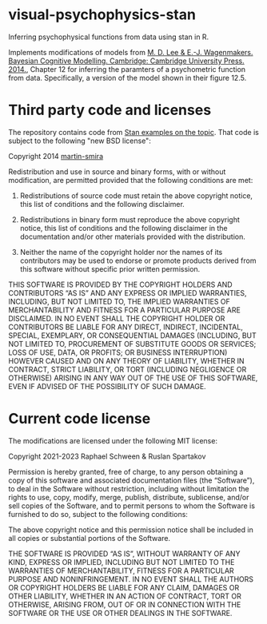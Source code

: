 # visual-psychophysics-stan
Inferring psychophysical functions from data using stan in R.

Implements modifications of models from [M. D. Lee & E.-J. Wagenmakers. Bayesian Cognitive Modelling. Cambridge: Cambridge University Press. 2014.](https://bayesmodels.com/), 
Chapter 12 for inferring the paramters of a psychometric function from data. Specifically, a version of the model shown in their figure 12.5. 


# Third party code and licenses
The repository contains code from [Stan examples on the topic](https://github.com/stan-dev/example-models/tree/master/Bayesian_Cognitive_Modeling/CaseStudies/PsychophysicalFunctions). 
That code is subject to the following "new BSD license": 

Copyright 2014 [martin-smira](https://github.com/martin-smira)

Redistribution and use in source and binary forms, with or without modification, are permitted provided that the following conditions are met:

1. Redistributions of source code must retain the above copyright notice, this list of conditions and the following disclaimer.

2. Redistributions in binary form must reproduce the above copyright notice, this list of conditions and the following disclaimer in the documentation and/or other materials provided with the distribution.

3. Neither the name of the copyright holder nor the names of its contributors may be used to endorse or promote products derived from this software without specific prior written permission.

THIS SOFTWARE IS PROVIDED BY THE COPYRIGHT HOLDERS AND CONTRIBUTORS “AS IS” AND ANY EXPRESS OR IMPLIED WARRANTIES, INCLUDING, BUT NOT LIMITED TO, THE IMPLIED WARRANTIES OF MERCHANTABILITY AND FITNESS FOR A PARTICULAR PURPOSE ARE DISCLAIMED. IN NO EVENT SHALL THE COPYRIGHT HOLDER OR CONTRIBUTORS BE LIABLE FOR ANY DIRECT, INDIRECT, INCIDENTAL, SPECIAL, EXEMPLARY, OR CONSEQUENTIAL DAMAGES (INCLUDING, BUT NOT LIMITED TO, PROCUREMENT OF SUBSTITUTE GOODS OR SERVICES; LOSS OF USE, DATA, OR PROFITS; OR BUSINESS INTERRUPTION) HOWEVER CAUSED AND ON ANY THEORY OF LIABILITY, WHETHER IN CONTRACT, STRICT LIABILITY, OR TORT (INCLUDING NEGLIGENCE OR OTHERWISE) ARISING IN ANY WAY OUT OF THE USE OF THIS SOFTWARE, EVEN IF ADVISED OF THE POSSIBILITY OF SUCH DAMAGE.

# Current code license
The modifications are licensed under the following MIT license: 

Copyright 2021-2023 Raphael Schween & Ruslan Spartakov

Permission is hereby granted, free of charge, to any person obtaining a copy of this software and associated documentation files (the “Software”), to deal in the Software without restriction, including without limitation the rights to use, copy, modify, merge, publish, distribute, sublicense, and/or sell copies of the Software, and to permit persons to whom the Software is furnished to do so, subject to the following conditions:

The above copyright notice and this permission notice shall be included in all copies or substantial portions of the Software.

THE SOFTWARE IS PROVIDED “AS IS”, WITHOUT WARRANTY OF ANY KIND, EXPRESS OR IMPLIED, INCLUDING BUT NOT LIMITED TO THE WARRANTIES OF MERCHANTABILITY, FITNESS FOR A PARTICULAR PURPOSE AND NONINFRINGEMENT. IN NO EVENT SHALL THE AUTHORS OR COPYRIGHT HOLDERS BE LIABLE FOR ANY CLAIM, DAMAGES OR OTHER LIABILITY, WHETHER IN AN ACTION OF CONTRACT, TORT OR OTHERWISE, ARISING FROM, OUT OF OR IN CONNECTION WITH THE SOFTWARE OR THE USE OR OTHER DEALINGS IN THE SOFTWARE.
